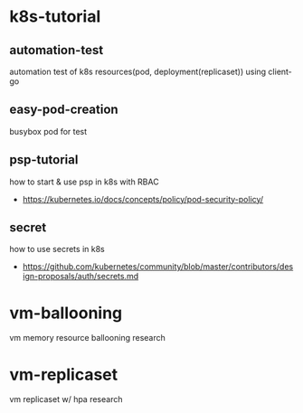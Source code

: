 # k8s-tutorial

## automation-test
automation test of k8s resources(pod, deployment(replicaset)) using client-go

## easy-pod-creation
busybox pod for test

## psp-tutorial
how to start & use psp in k8s with RBAC
- https://kubernetes.io/docs/concepts/policy/pod-security-policy/

## secret
how to use secrets in k8s
- https://github.com/kubernetes/community/blob/master/contributors/design-proposals/auth/secrets.md

# vm-ballooning
vm memory resource ballooning research

# vm-replicaset
vm replicaset w/ hpa research

